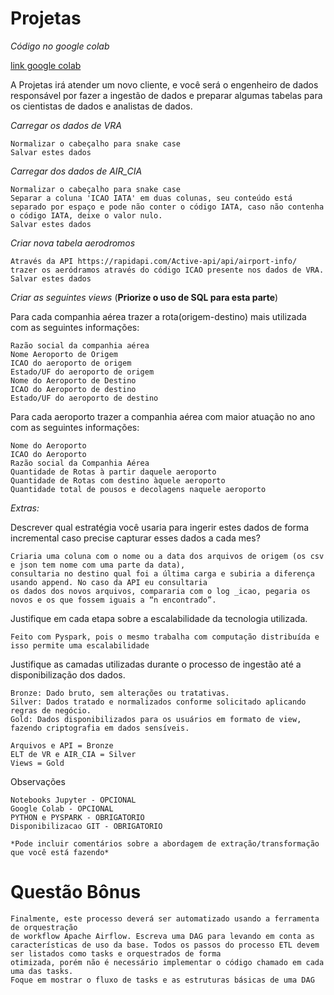 # Projetas
*Código no google colab*

  [link google colab](https://colab.research.google.com/drive/17TG3qnL-Q3OmoRCAWL5BtkcslVqlVBm1?usp=sharing)

  A Projetas irá atender um novo cliente, e você será o engenheiro de dados responsável por fazer a ingestão de dados e preparar algumas tabelas para os cientistas de dados e analistas de dados.

*Carregar os dados de VRA*

	Normalizar o cabeçalho para snake case
	Salvar estes dados
	
*Carregar dos dados de AIR_CIA*

	Normalizar o cabeçalho para snake case
	Separar a coluna 'ICAO IATA' em duas colunas, seu conteúdo está separado por espaço e pode não conter o código IATA, caso não contenha o código IATA, deixe o valor nulo.
	Salvar estes dados

*Criar nova tabela aerodromos*

	Através da API https://rapidapi.com/Active-api/api/airport-info/ trazer os aeródramos através do código ICAO presente nos dados de VRA.
	Salvar estes dados

*Criar as seguintes views*
(**Priorize o uso de SQL para esta parte**)

Para cada companhia aérea trazer a rota(origem-destino) mais utilizada com as seguintes informações:

	Razão social da companhia aérea
	Nome Aeroporto de Origem
	ICAO do aeroporto de origem
	Estado/UF do aeroporto de origem
	Nome do Aeroporto de Destino
	ICAO do Aeroporto de destino
	Estado/UF do aeroporto de destino

Para cada aeroporto trazer a companhia aérea com maior atuação no ano com as seguintes informações:

	Nome do Aeroporto
    ICAO do Aeroporto
    Razão social da Companhia Aérea
    Quantidade de Rotas à partir daquele aeroporto
    Quantidade de Rotas com destino àquele aeroporto
    Quantidade total de pousos e decolagens naquele aeroporto	

*Extras:*

Descrever qual estratégia você usaria para ingerir estes dados de forma incremental caso precise capturar esses dados a cada mes?
	  
	Criaria uma coluna com o nome ou a data dos arquivos de origem (os csv e json tem nome com uma parte da data), 
    consultaria no destino qual foi a última carga e subiria a diferença usando append. No caso da API eu consultaria 
    os dados dos novos arquivos, compararia com o log _icao, pegaria os novos e os que fossem iguais a “n encontrado”.
	
Justifique em cada etapa sobre a escalabilidade da tecnologia utilizada.
	  
	Feito com Pyspark, pois o mesmo trabalha com computação distribuída e isso permite uma escalabilidade
	  
Justifique as camadas utilizadas durante o processo de ingestão até a disponibilização dos dados.
	  
	Bronze: Dado bruto, sem alterações ou tratativas.
	Silver: Dados tratado e normalizados conforme solicitado aplicando regras de negócio.
	Gold: Dados disponibilizados para os usuários em formato de view, fazendo criptografia em dados sensíveis.

    Arquivos e API = Bronze
    ELT de VR e AIR_CIA = Silver
    Views = Gold

Observações

	Notebooks Jupyter - OPCIONAL
    Google Colab - OPCIONAL
    PYTHON e PYSPARK - OBRIGATORIO 
    Disponibilizacao GIT - OBRIGATORIO
      
    *Pode incluir comentários sobre a abordagem de extração/transformação que você está fazendo*


# **Questão Bônus**

	Finalmente, este processo deverá ser automatizado usando a ferramenta de orquestração
    de workflow Apache Airflow. Escreva uma DAG para levando em conta as
    características de uso da base. Todos os passos do processo ETL devem ser listados como tasks e orquestrados de forma
    otimizada, porém não é necessário implementar o código chamado em cada uma das tasks.
    Foque em mostrar o fluxo de tasks e as estruturas básicas de uma DAG
